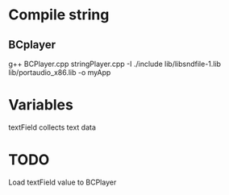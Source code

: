 # Compile string
## BCplayer
g++ BCPlayer.cpp stringPlayer.cpp -I ./include lib/libsndfile-1.lib lib/portaudio_x86.lib -o myApp

# Variables
textField collects text data

# TODO
Load textField value to BCPlayer